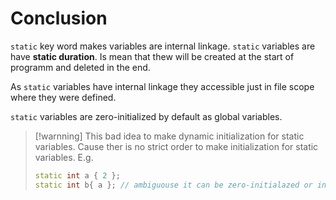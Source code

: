# Conclusion

`static` key word makes variables are internal linkage. `static` variables are have **static duration**. Is mean that thew will be created at the start of programm and deleted in the end.

As `static` variables have internal linkage they accessible just in file scope where they were defined.

`static` variables are zero-initialized by default as global variables.

> [!warnning]
> This bad idea to make dynamic initialization for static variables. Cause ther is no strict order to make initialization for static variables. E.g.
> ```cpp
> static int a { 2 };
> static int b{ a }; // ambiguouse it can be zero-initialazed or initialized with 2
> ```
